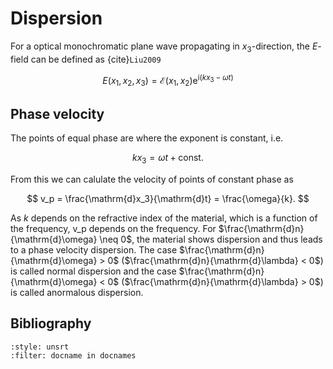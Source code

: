 # Dispersion

For a optical monochromatic plane wave propagating in $x_3$-direction, the $E$-field can be defined as {cite}`Liu2009`

$$
    E(x_1,x_2,x_3) = \mathcal{E}(x_1,x_2) \mathrm{e}^{\mathrm{i}(kx_3-\omega t)}
$$

## Phase velocity

The points of equal phase are where the exponent is constant, i.e.

$$
    kx_3 = \omega t + \mathrm{const}.
$$

From this we can calulate the velocity of points of constant phase as

$$
    v_p = \frac{\mathrm{d}x_3}{\mathrm{d}t} = \frac{\omega}{k}.
$$

As $k$ depends on the refractive index of the material, which is a function of the frequency, v_p depends on the frequency.
For $\frac{\mathrm{d}n}{\mathrm{d}\omega} \neq 0$, the material shows dispersion and thus leads to a phase velocity dispersion.
The case $\frac{\mathrm{d}n}{\mathrm{d}\omega} > 0$ ($\frac{\mathrm{d}n}{\mathrm{d}\lambda} < 0$) is called normal dispersion and the case $\frac{\mathrm{d}n}{\mathrm{d}\omega} < 0$ ($\frac{\mathrm{d}n}{\mathrm{d}\lambda} > 0$) is called anormalous dispersion.


## Bibliography

```{bibliography}
:style: unsrt
:filter: docname in docnames
```